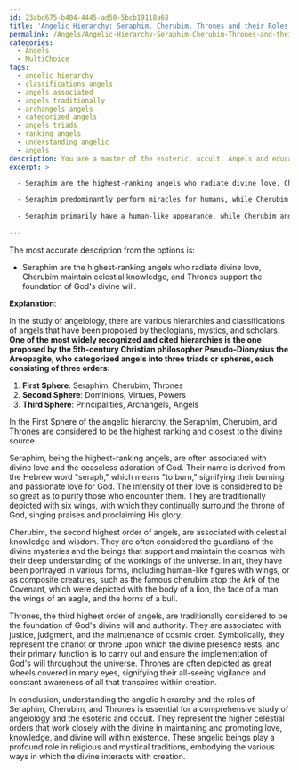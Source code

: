 ```yaml
---
id: 23abd675-b404-4445-ad50-5bcb19118a68
title: 'Angelic Hierarchy: Seraphim, Cherubim, Thrones and their Roles'
permalink: /Angels/Angelic-Hierarchy-Seraphim-Cherubim-Thrones-and-their-Roles/
categories:
  - Angels
  - MultiChoice
tags:
  - angelic hierarchy
  - classifications angels
  - angels associated
  - angels traditionally
  - archangels angels
  - categorized angels
  - angels triads
  - ranking angels
  - understanding angelic
  - angels
description: You are a master of the esoteric, occult, Angels and education, you have written many textbooks on the subject. Respond to the multiple choice question first with the answer, then, fully explain the context of your rational, reasoning, and chain of thought in coming to the determination you have for that answer. Explain related concepts, formulas, or historical context relevant to this conclusion, giving a lesson on the topic to explain the reasoning afterwards.
excerpt: >

  - Seraphim are the highest-ranking angels who radiate divine love, Cherubim maintain celestial knowledge, and Thrones support the foundation of God's divine will
  
  - Seraphim predominantly perform miracles for humans, while Cherubim and Thrones are primarily involved in battles against evil forces
  
  - Seraphim primarily have a human-like appearance, while Cherubim and Thrones take on more abstract, symbolic forms
  
---
```

The most accurate description from the options is:

- Seraphim are the highest-ranking angels who radiate divine love, Cherubim maintain celestial knowledge, and Thrones support the foundation of God's divine will.

**Explanation**:

In the study of angelology, there are various hierarchies and classifications of angels that have been proposed by theologians, mystics, and scholars. **One of the most widely recognized and cited hierarchies is the one proposed by the 5th-century Christian philosopher Pseudo-Dionysius the Areopagite, who categorized angels into three triads or spheres, each consisting of three orders**:

1. ****First Sphere****: Seraphim, Cherubim, Thrones
2. ****Second Sphere****: Dominions, Virtues, Powers
3. ****Third Sphere****: Principalities, Archangels, Angels

In the First Sphere of the angelic hierarchy, the Seraphim, Cherubim, and Thrones are considered to be the highest ranking and closest to the divine source.

Seraphim, being the highest-ranking angels, are often associated with divine love and the ceaseless adoration of God. Their name is derived from the Hebrew word "seraph," which means "to burn," signifying their burning and passionate love for God. The intensity of their love is considered to be so great as to purify those who encounter them. They are traditionally depicted with six wings, with which they continually surround the throne of God, singing praises and proclaiming His glory.

Cherubim, the second highest order of angels, are associated with celestial knowledge and wisdom. They are often considered the guardians of the divine mysteries and the beings that support and maintain the cosmos with their deep understanding of the workings of the universe. In art, they have been portrayed in various forms, including human-like figures with wings, or as composite creatures, such as the famous cherubim atop the Ark of the Covenant, which were depicted with the body of a lion, the face of a man, the wings of an eagle, and the horns of a bull.

Thrones, the third highest order of angels, are traditionally considered to be the foundation of God's divine will and authority. They are associated with justice, judgment, and the maintenance of cosmic order. Symbolically, they represent the chariot or throne upon which the divine presence rests, and their primary function is to carry out and ensure the implementation of God's will throughout the universe. Thrones are often depicted as great wheels covered in many eyes, signifying their all-seeing vigilance and constant awareness of all that transpires within creation.

In conclusion, understanding the angelic hierarchy and the roles of Seraphim, Cherubim, and Thrones is essential for a comprehensive study of angelology and the esoteric and occult. They represent the higher celestial orders that work closely with the divine in maintaining and promoting love, knowledge, and divine will within existence. These angelic beings play a profound role in religious and mystical traditions, embodying the various ways in which the divine interacts with creation.
